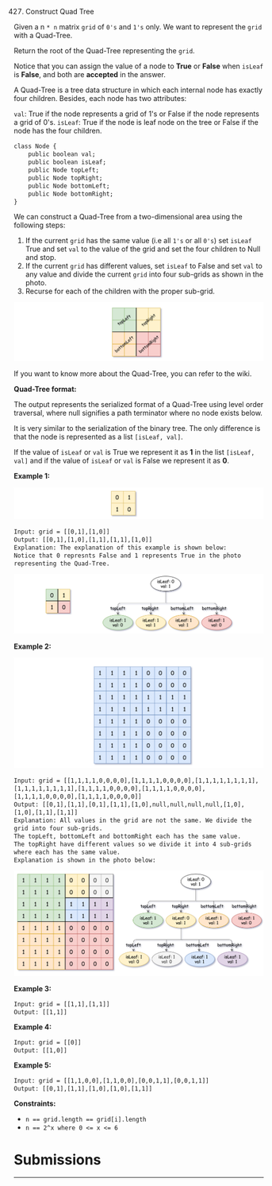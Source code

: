 427. Construct Quad Tree

Given a n `* n` matrix `grid` of `0's` and `1's` only. We want to represent the `grid` with a Quad-Tree.

Return the root of the Quad-Tree representing the `grid`.

Notice that you can assign the value of a node to **True** or **False** when `isLeaf` is **False**, and both are **accepted** in the answer.

A Quad-Tree is a tree data structure in which each internal node has exactly four children. Besides, each node has two attributes:

`val`: True if the node represents a grid of 1's or False if the node represents a grid of 0's. 
`isLeaf`: True if the node is leaf node on the tree or False if the node has the four children.
```
class Node {
    public boolean val;
    public boolean isLeaf;
    public Node topLeft;
    public Node topRight;
    public Node bottomLeft;
    public Node bottomRight;
}
```
We can construct a Quad-Tree from a two-dimensional area using the following steps:

1. If the current `grid` has the same value (i.e all `1's` or all `0's`) set `isLeaf` True and set `val` to the value of the grid and set the four children to Null and stop.
1. If the current `grid` has different values, set `isLeaf` to False and set `val` to any value and divide the current `grid` into four sub-grids as shown in the photo.
1. Recurse for each of the children with the proper sub-grid.

![427_new_top.png](img/427_new_top.png)

If you want to know more about the Quad-Tree, you can refer to the wiki.

**Quad-Tree format:**

The output represents the serialized format of a Quad-Tree using level order traversal, where null signifies a path terminator where no node exists below.

It is very similar to the serialization of the binary tree. The only difference is that the node is represented as a list `[isLeaf, val]`.

If the value of `isLeaf` or `val` is True we represent it as **1** in the list `[isLeaf, val]` and if the value of `isLeaf` or `val` is False we represent it as **0**.

 

**Example 1:**

![427_grid1.png](img/427_grid1.png)
```
Input: grid = [[0,1],[1,0]]
Output: [[0,1],[1,0],[1,1],[1,1],[1,0]]
Explanation: The explanation of this example is shown below:
Notice that 0 represnts False and 1 represents True in the photo representing the Quad-Tree.
```
![427_e1tree.png](img/427_e1tree.png)

**Example 2:**

![427_e2mat.png](img/427_e2mat.png)
```
Input: grid = [[1,1,1,1,0,0,0,0],[1,1,1,1,0,0,0,0],[1,1,1,1,1,1,1,1],[1,1,1,1,1,1,1,1],[1,1,1,1,0,0,0,0],[1,1,1,1,0,0,0,0],[1,1,1,1,0,0,0,0],[1,1,1,1,0,0,0,0]]
Output: [[0,1],[1,1],[0,1],[1,1],[1,0],null,null,null,null,[1,0],[1,0],[1,1],[1,1]]
Explanation: All values in the grid are not the same. We divide the grid into four sub-grids.
The topLeft, bottomLeft and bottomRight each has the same value.
The topRight have different values so we divide it into 4 sub-grids where each has the same value.
Explanation is shown in the photo below:
```
![427_e2tree.png](img/427_e2tree.png)

**Example 3:**
```
Input: grid = [[1,1],[1,1]]
Output: [[1,1]]
```

**Example 4:**
```
Input: grid = [[0]]
Output: [[1,0]]
```

**Example 5:**
```
Input: grid = [[1,1,0,0],[1,1,0,0],[0,0,1,1],[0,0,1,1]]
Output: [[0,1],[1,1],[1,0],[1,0],[1,1]]
```

**Constraints:**

* `n == grid.length == grid[i].length`
* `n == 2^x where 0 <= x <= 6`

# Submissions
---
